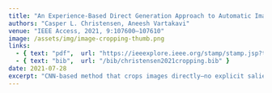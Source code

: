```yaml
---
title: "An Experience-Based Direct Generation Approach to Automatic Image Cropping"
authors: "Casper L. Christensen, Aneesh Vartakavi"
venue: "IEEE Access, 2021, 9:107600–107610"
image: /assets/img/image-cropping-thumb.png
links:
  - { text: "pdf",  url: "https://ieeexplore.ieee.org/stamp/stamp.jsp?tp=&arnumber=9502153" }
  - { text: "bib",  url: "/bib/christensen2021cropping.bib" }
date: 2021-07-28
excerpt: "CNN-based method that crops images directly—no explicit saliency modeling or candidate ranking—trained on editor-curated crops and producing boxes for multiple aspect ratios."
---
```

